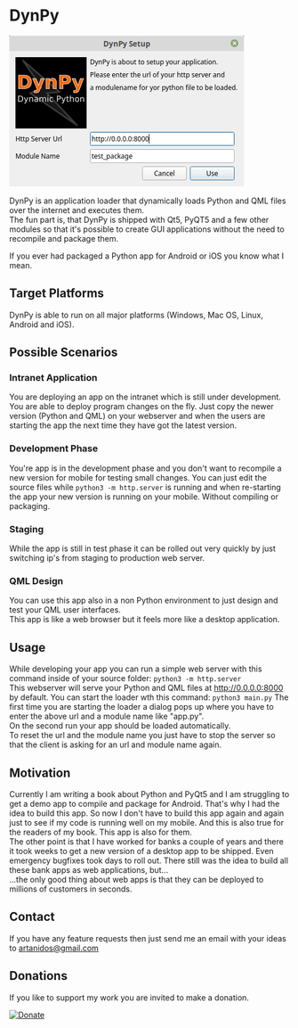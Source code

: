 # DynPy

![screenshot](dialog.png)

DynPy is an application loader that dynamically loads Python and QML files over the internet and executes them.  
The fun part is, that DynPy is shipped with Qt5, PyQT5 and a few other modules so that it's possible to create GUI applications without the need to recompile and package them.   

If you ever had packaged a Python app for Android or iOS you know what I mean.

## Target Platforms  
DynPy is able to run on all major platforms (Windows, Mac OS, Linux, Android and iOS).

## Possible Scenarios
### Intranet Application
You are deploying an app on the intranet which is still under development. You are able to deploy program changes on the fly. Just copy the newer version (Python and QML) on your webserver and when the users are starting the app the next time they have got the latest version.

### Development Phase
You're app is in the development phase and you don't want to recompile a new version for mobile for testing small changes. You can just edit the source files while `python3 -m http.server` is running and when re-starting the app your new version is running on your mobile. Without compiling or packaging.

### Staging
While the app is still in test phase it can be rolled out very quickly by just switching ip's from staging to production web server.

### QML Design
You can use this app also in a non Python environment to just design and test your QML user interfaces.  
This app is like a web browser but it feels more like a desktop application.

## Usage
While developing your app you can run a simple web server with this command inside of your source folder: `python3 -m http.server`  
This webserver will serve your Python and QML files at http://0.0.0.0:8000 by default.
You can start the loader wth this command: `python3 main.py`
The first time you are starting the loader a dialog pops up where you have to enter the above url and a module name like "app.py".  
On the second run your app should be loaded automatically.  
To reset the url and the module name you just have to stop the server so that the client is asking for an url and module name again.  


## Motivation
Currently I am writing a book about Python and PyQt5 and I am struggling to get a demo app to compile and package for Android. That's why I had the idea to build this app. So now I don't have to build this app again and again just to see if my code is running well on my mobile. And this is also true for the readers of my book. This app is also for them.  
The other point is that I have worked for banks a couple of years and there it took weeks to get a new version of a desktop app to be shipped. Even emergency bugfixes took days to roll out. There still was the idea to build all these bank apps as web applications, but...  
...the only good thing about web apps is that they can be deployed to millions of customers in seconds.


## Contact
If you have any feature requests then just send me an email with your ideas to artanidos@gmail.com

## Donations
If you like to support my work you are invited to make a donation.

[![Donate](https://img.shields.io/badge/Donate-PayPal-green.svg)](https://paypal.me/artanidos)
